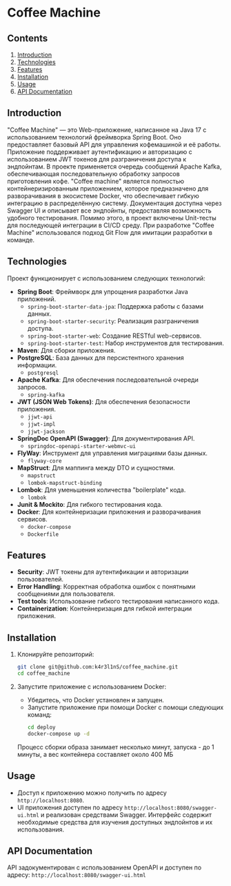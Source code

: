 # Coffee Machine

## Contents
1. [Introduction](#introduction)
2. [Technologies](#technologies)
3. [Features](#features)
4. [Installation](#installation)
5. [Usage](#usage)
6. [API Documentation](#api-documentation)

## Introduction
"Coffee Machine" — это Web-приложение, написанное на Java 17 с использованием технологий фреймворка Spring Boot.
Оно предоставляет базовый API для управления кофемашиной и её работы. Приложение поддерживает аутентификацию и
авторизацию с использованием JWT токенов для разграничения доступа к эндпойнтам. В проекте применяется очередь
сообщений Apache Kafka, обеспечивающая последовательную обработку запросов приготовления кофе. "Coffee machine"
является полностью контейнеризированным приложением, которое предназначено для разворачивания в экосистеме Docker,
что обеспечивает гибкую интеграцию в распределённую систему. Документация доступна через Swagger UI и описывает
все эндпойнты, предоставляя возможность удобного тестирования. Помимо этого, в проект включены Unit-тесты для
последующей интеграции в CI/CD среду. При разработке "Coffee Machine" использовался подход Git Flow для имитации
разработки в команде.

## Technologies
Проект функционирует с использованием следующих технологий:

- **Spring Boot**: Фреймворк для упрощения разработки Java приложений.
    - `spring-boot-starter-data-jpa`: Поддержка работы с базами данных.
    - `spring-boot-starter-security`: Реализация разграничения доступа.
    - `spring-boot-starter-web`: Создание RESTful web-сервисов.
    - `spring-boot-starter-test`: Набор инструментов для тестирования.
- **Maven**: Для сборки приложения.
- **PostgreSQL**: База данных для персистентного хранения информации.
    - `postgresql`
- **Apache Kafka**: Для обеспечения последовательной очереди запросов.
    - `spring-kafka`
- **JWT (JSON Web Tokens)**: Для обеспечения безопасности приложения.
    - `jjwt-api`
    - `jjwt-impl`
    - `jjwt-jackson`
- **SpringDoc OpenAPI (Swagger)**: Для документирования API.
    - `springdoc-openapi-starter-webmvc-ui`
- **FlyWay**: Инструмент для управления миграциями базы данных.
    - `flyway-core`
- **MapStruct**: Для маппинга между DTO и сущностями.
    - `mapstruct`
    - `lombok-mapstruct-binding`
- **Lombok**: Для уменьшения количества "boilerplate" кода.
    - `lombok`
- **Junit & Mockito**: Для гибкого тестирования кода.
- **Docker**: Для контейнеризации приложения и разворачивания сервисов.
    - `docker-compose`
    - `Dockerfile`

## Features
- **Security**: JWT токены для аутентификации и авторизации пользователей.
- **Error Handling**: Корректная обработка ошибок с понятными сообщениями для пользователя.
- **Test tools**: Использование гибкого тестирования написанного кода.
- **Containerization**: Контейнеризация для гибкой интеграции приложения.

## Installation
1. Клонируйте репозиторий:
    ```sh
    git clone git@github.com:k4r3l1nS/coffee_machine.git
    cd coffee_machine
    ```

2. Запустите приложение с использованием Docker:
    - Убедитесь, что Docker установлен и запущен.
    - Запустите приложение при помощи Docker c помощи следующих команд:
        ```sh
        cd deploy
        docker-compose up -d
        ```
   Процесс сборки образа занимает несколько минут, запуска - до 1 минуты, а вес контейнера составляет около 400 МБ

## Usage
- Доступ к приложению можно получить по адресу `http://localhost:8080`.
- UI приложения доступен по адресу `http://localhost:8080/swagger-ui.html` и реализован средствами Swagger. Интерфейс
  содержит необходимые средства для изучения доступных эндпойнтов и их использования.

## API Documentation
API задокументирован с использованием OpenAPI и доступен по адресу:
`http://localhost:8080/swagger-ui.html`
